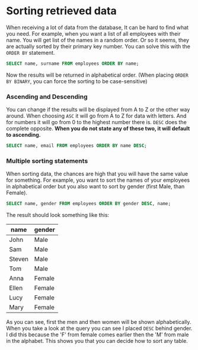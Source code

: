 # Sorting retrieved data

When receiving a lot of data from the database, It can be hard to find what you need.
For example, when you want a list of all employees with their name. You will get list of the names in a random order. 
Or so it seems, they are actually sorted by their primary key number.
You can solve this with the `ORDER BY` statement.

```sql
SELECT name, surname FROM employees ORDER BY name;
```
Now the results will be returned in alphabetical order. (When placing `ORDER BY BINARY`, you can force the sorting to be case-sensitive) 

### Ascending and Descending

You can change if the results will be displayed from A to Z or the other way around. 
When choosing `ASC` it will go from A to Z for data with letters. And for numbers it will go from 0 to the highest number there is.
`DESC` does the complete opposite. **When you do not state any of these two, it will default to ascending.**

```sql
SELECT name, email FROM employees ORDER BY name DESC;
```

### Multiple sorting statements

When sorting data, the chances are high that you will have the same value for something. For example, you want to sort the names of your employees in alphabetical order but you also want to sort by gender (first Male, than Female). 

```sql
SELECT name, gender FROM employees ORDER BY gender DESC, name;
```

The result should look something like this:

name|gender
----|-----
John|Male
Sam|Male
Steven|Male
Tom|Male
Anna|Female
Ellen|Female
Lucy|Female
Mary|Female

As you can see, first the men and then women will be shown alphabetically. When you take a look at the query you can see I placed `DESC` behind gender. I did this because the 'F' from female comes earlier then the 'M' from male in the alphabet. This shows you that you can decide how to sort any table.





